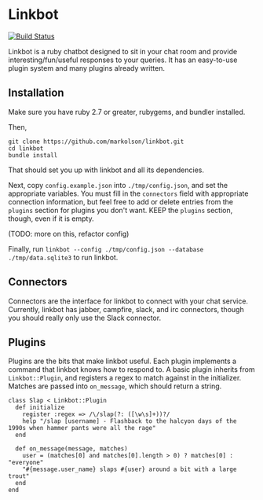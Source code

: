 # Linkbot

[![Build Status](https://travis-ci.org/markolson/linkbot.svg)](https://travis-ci.org/markolson/linkbot)

Linkbot is a ruby chatbot designed to sit in your chat room and provide
interesting/fun/useful responses to your queries. It has an easy-to-use
plugin system and many plugins already written.

## Installation

Make sure you have ruby 2.7 or greater, rubygems, and bundler installed.

Then,

```
git clone https://github.com/markolson/linkbot.git
cd linkbot
bundle install
```

That should set you up with linkbot and all its dependencies.

Next, copy `config.example.json` into `./tmp/config.json`, and set the
appropriate variables. You must fill in the `connectors` field with appropriate
connection information, but feel free to add or delete entries from the `plugins`
section for plugins you don't want. KEEP the `plugins` section, though, even if
it is empty.

(TODO: more on this, refactor config)

Finally, run `linkbot --config ./tmp/config.json --database ./tmp/data.sqlite3`
to run linkbot.

## Connectors

Connectors are the interface for linkbot to connect with your chat service.
Currently, linkbot has jabber, campfire, slack, and irc connectors, though
you should really only use the Slack connector.

## Plugins

Plugins are the bits that make linkbot useful. Each plugin implements a command
that linkbot knows how to respond to. A basic plugin inherits from `Linkbot::Plugin`,
and registers a regex to match against in the initializer. Matches are passed
into `on_message`, which should return a string.

```
class Slap < Linkbot::Plugin
  def initialize
    register :regex => /\/slap(?: ([\w\s]+))?/
    help "/slap [username] - Flashback to the halcyon days of the 1990s when hammer pants were all the rage"
  end

  def on_message(message, matches)
    user = (matches[0] and matches[0].length > 0) ? matches[0] : "everyone"
    "#{message.user_name} slaps #{user} around a bit with a large trout"
  end
end
```
